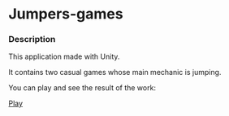 ﻿# Jumpers-games
### Description
This application made with Unity.


It contains two casual games whose main mechanic is jumping.

You can play and see the result of the work:

[Play](https://play.unity.com/mg/other/jumpers-games)


